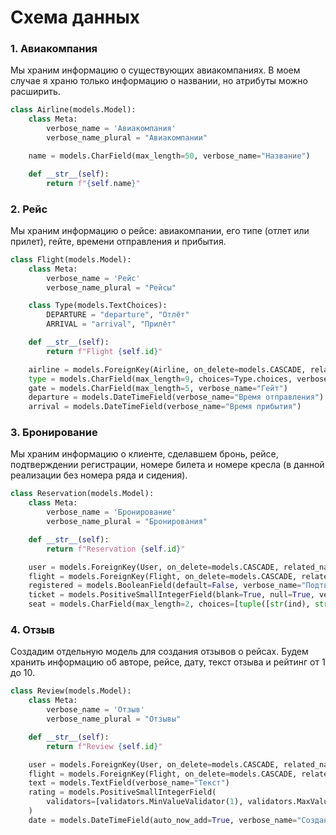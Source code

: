 # Схема данных

### 1. Авиакомпания

Мы храним информацию о существующих авиакомпаниях. В моем случае я храню только информацию о названии, но атрибуты можно расширить.

```python
class Airline(models.Model):
    class Meta:
        verbose_name = 'Авиакомпания'
        verbose_name_plural = "Авиакомпании"

    name = models.CharField(max_length=50, verbose_name="Название")

    def __str__(self):
        return f"{self.name}"
```
### 2. Рейс

Мы храним информацию о рейсе: авиакомпании, его типе (отлет или прилет), гейте, времени отправления и прибытия.

```python
class Flight(models.Model):
    class Meta:
        verbose_name = 'Рейс'
        verbose_name_plural = "Рейсы"

    class Type(models.TextChoices):
        DEPARTURE = "departure", "Отлёт"
        ARRIVAL = "arrival", "Прилёт"

    def __str__(self):
        return f"Flight {self.id}"

    airline = models.ForeignKey(Airline, on_delete=models.CASCADE, related_name="flights", verbose_name="Авиакомпания")
    type = models.CharField(max_length=9, choices=Type.choices, verbose_name="Тип")
    gate = models.CharField(max_length=5, verbose_name="Гейт")
    departure = models.DateTimeField(verbose_name="Время отправления")
    arrival = models.DateTimeField(verbose_name="Время прибытия")
```


### 3. Бронирование

Мы храним информацию о клиенте, сделавшем бронь, рейсе, подтверждении регистрации, номере билета и номере кресла (в данной реализации без номера ряда и сидения).

```python 
class Reservation(models.Model):
    class Meta:
        verbose_name = 'Бронирование'
        verbose_name_plural = "Бронирования"

    def __str__(self):
        return f"Reservation {self.id}"

    user = models.ForeignKey(User, on_delete=models.CASCADE, related_name="Reservations", verbose_name="Пассажир")
    flight = models.ForeignKey(Flight, on_delete=models.CASCADE, related_name="Reservations", verbose_name="Рейс")
    registered = models.BooleanField(default=False, verbose_name="Подтверждение регистрации")
    ticket = models.PositiveSmallIntegerField(blank=True, null=True, verbose_name="Номер билета")
    seat = models.CharField(max_length=2, choices=[tuple([str(ind), str(ind)]) for ind in range(1, 11)], unique=True)
```


### 4. Отзыв

Создадим отдельную модель для создания отзывов о рейсах. Будем хранить информацию об авторе, рейсе, дату, текст отзыва и рейтинг от 1 до 10. 

```python
class Review(models.Model):
    class Meta:
        verbose_name = 'Отзыв'
        verbose_name_plural = "Отзывы"

    def __str__(self):
        return f"Review {self.id}"

    user = models.ForeignKey(User, on_delete=models.CASCADE, related_name="feedbacks", verbose_name="Пассажир")
    flight = models.ForeignKey(Flight, on_delete=models.CASCADE, related_name="feedbacks", verbose_name="Рейс")
    text = models.TextField(verbose_name="Текст")
    rating = models.PositiveSmallIntegerField(
        validators=[validators.MinValueValidator(1), validators.MaxValueValidator(10)], verbose_name="Рейтинг"
    )
    date = models.DateTimeField(auto_now_add=True, verbose_name="Создан")
```
